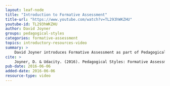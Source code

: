 ```yaml
---
layout: leaf-node
title: "Introduction to Formative Assessment"
title-url: "https://www.youtube.com/watch?v=TL293hWKZHU"
youtube-id: TL293hWKZHU
author: David Joyner
groups: pedagogical-styles
categories: formative-assessment
topics: introductory-resources-video
summary: >
    David Joyner introduces Formative Assessment as part of Pedagogical Styles.
cite: >
    Joyner, D. & Udacity. (2016). Pedagogical Styles: Formative Assessment Introductory Video. Retrieved from https://www.youtube.com/watch?v=TL293hWKZHU
pub-date: 2016-06-06
added-date: 2016-06-06
resource-type: video
---
```

